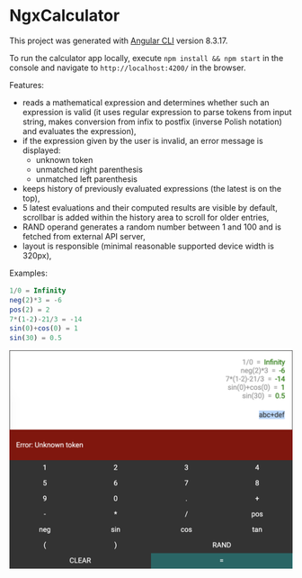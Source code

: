 # NgxCalculator

This project was generated with [Angular CLI](https://github.com/angular/angular-cli) version 8.3.17.

To run the calculator app locally, execute `npm install && npm start` in the console and navigate to `http://localhost:4200/` in the browser.

Features:
- reads a mathematical expression and determines whether such an expression is valid (it uses regular expression to parse tokens from input string, makes conversion from infix to postfix (inverse Polish notation) and evaluates the expression),
- if the expression given by the user is invalid, an error message is displayed:
  - unknown token
  - unmatched right parenthesis
  - unmatched left parenthesis
- keeps history of previously evaluated expressions (the latest is on the top),
- 5 latest evaluations and their computed results are visible by default, scrollbar is added within the history area to scroll for older entries,
- RAND operand generates a random number between 1 and 100 and is fetched from external API server,
- layout is responsible (minimal reasonable supported device width is 320px),

Examples:
```js
1/0 = Infinity
neg(2)*3 = -6
pos(2) = 2
7*(1-2)-21/3 = -14
sin(0)+cos(0) = 1
sin(30) = 0.5
```
![Calculator screenshot](calculator.png)

